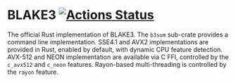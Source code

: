 # BLAKE3 [![Actions Status](https://github.com/veorq/BLAKE3/workflows/tests/badge.svg)](https://github.com/veorq/BLAKE3/actions)

The official Rust implementation of BLAKE3. The `b3sum` sub-crate
provides a command line implementation. SSE4.1 and AVX2 implementations
are provided in Rust, enabled by default, with dynamic CPU feature
detection. AVX-512 and NEON implementation are available via C FFI,
controlled by the `c_avx512` and `c_neon` features. Rayon-based
multi-threading is controlled by the `rayon` feature.

